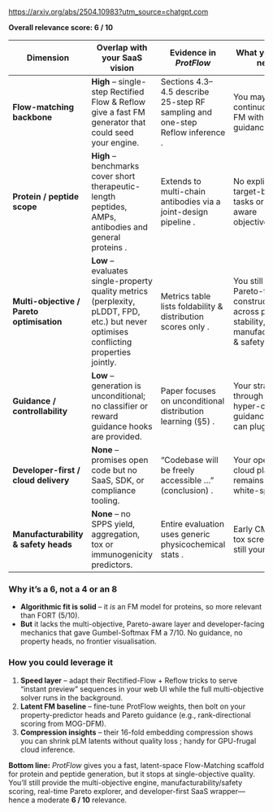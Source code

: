 https://arxiv.org/abs/2504.10983?utm_source=chatgpt.com

**Overall relevance score: 6 / 10**

| Dimension                                 | Overlap with your SaaS vision                                                                                                          | Evidence in *ProtFlow*                                                        | What you’d still need                                                                           |
| ----------------------------------------- | -------------------------------------------------------------------------------------------------------------------------------------- | ----------------------------------------------------------------------------- | ----------------------------------------------------------------------------------------------- |
| **Flow-matching backbone**                | **High** – single-step Rectified Flow & Reflow give a fast FM generator that could seed your engine.                                   | Sections 4.3–4.5 describe 25-step RF sampling and one-step Reflow inference . | You may prefer continuous-time FM with richer guidance hooks.                                   |
| **Protein / peptide scope**               | **High** – benchmarks cover short therapeutic-length peptides, AMPs, antibodies and general proteins .                                 | Extends to multi-chain antibodies via a joint-design pipeline .               | No explicit target-binding tasks or CMC-aware objectives.                                       |
| **Multi-objective / Pareto optimisation** | **Low** – evaluates single-property quality metrics (perplexity, pLDDT, FPD, etc.) but never optimises conflicting properties jointly. | Metrics table lists foldability & distribution scores only .                  | You still need Pareto-front construction across potency, stability, manufacturability & safety. |
| **Guidance / controllability**            | **Low** – generation is unconditional; no classifier or reward guidance hooks are provided.                                            | Paper focuses on unconditional distribution learning (§5) .                   | Your straight-through or hyper-cone guidance layer can plug in here.                            |
| **Developer-first / cloud delivery**      | **None** – promises open code but no SaaS, SDK, or compliance tooling.                                                                 | “Codebase will be freely accessible …” (conclusion) .                         | Your open-core cloud platform remains clear white-space.                                        |
| **Manufacturability & safety heads**      | **None** – no SPPS yield, aggregation, tox or immunogenicity predictors.                                                               | Entire evaluation uses generic physicochemical stats .                        | Early CMC cost & tox screens are still your moat.                                               |

### Why it’s a **6**, not a 4 or an 8

* **Algorithmic fit is solid** – it *is* an FM model for proteins, so more relevant than FORT (5/10).
* **But** it lacks the multi-objective, Pareto-aware layer and developer-facing mechanics that gave Gumbel-Softmax FM a 7/10. No guidance, no property heads, no frontier visualisation.

### How you could leverage it

1. **Speed layer** – adapt their Rectified-Flow + Reflow tricks to serve “instant preview” sequences in your web UI while the full multi-objective solver runs in the background.
2. **Latent FM baseline** – fine-tune ProtFlow weights, then bolt on your property-predictor heads and Pareto guidance (e.g., rank-directional scoring from MOG-DFM).
3. **Compression insights** – their 16-fold embedding compression shows you can shrink pLM latents without quality loss ; handy for GPU-frugal cloud inference.

**Bottom line:** *ProtFlow* gives you a fast, latent-space Flow-Matching scaffold for protein and peptide generation, but it stops at single-objective quality. You’ll still provide the multi-objective engine, manufacturability/safety scoring, real-time Pareto explorer, and developer-first SaaS wrapper—hence a moderate **6 / 10** relevance.
